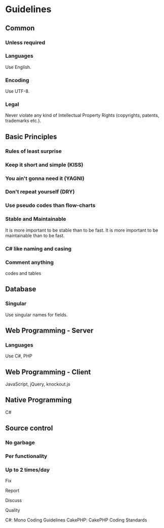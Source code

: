 # Guidelines


## Common

### Unless required

### Languages
Use English.

### Encoding
Use UTF-8.

### Legal
Never violate any kind of Intellectual Property Rights (copyrights, patents, trademarks etc.).


## Basic Principles

### Rules of least surprise

### Keep it short and simple (KISS)

### You ain't gonna need it (YAGNI)

### Don't repeat yourself (DRY)

### Use pseudo codes than flow-charts

### Stable and Maintainable
It is more important to be stable than to be fast.
It is more important to be maintainable than to be fast.

### C# like naming and casing

### Comment anything
codes and tables


## Database

### Singular
Use singular names for fields.


## Web Programming - Server

### Languages
Use C#, PHP


## Web Programming - Client
JavaScript, jQuery, knockout.js


## Native Programming
C#


## Source control

### No garbage

### Per functionality

### Up to 2 times/day


Fix 

Report

Discuss

Quality

C#: Mono Coding Guidelines
CakePHP: CakePHP Coding Standards
